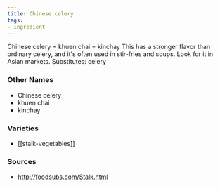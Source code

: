```yaml
---
title: Chinese celery
tags:
- ingredient
---
```

Chinese celery = khuen chai = kinchay This has a stronger flavor than ordinary celery, and it's often used in stir-fries and soups. Look for it in Asian markets. Substitutes: celery

### Other Names

* Chinese celery
* khuen chai
* kinchay

### Varieties

* [[stalk-vegetables]]

### Sources
* http://foodsubs.com/Stalk.html
